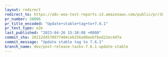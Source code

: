 ```yaml
---
layout: redirect
redirect_to: https://a8c-woo-test-reports.s3.amazonaws.com/public/pr/38006/e2e/index.html
pr_number: 38006
pr_title_encoded: "Update+stable+tag+to+7.6.1"
pr_test_type: e2e
last_published: "2023-04-26 15:38:08 +0000"
commit_sha: 20212d4578977404ce6256a90eebfbed22ec4d7a
commit_message: "Update stable tag to 7.6.1"
branch_name: dev/post-release-tasks-7.6.1-update-stable
---
```

